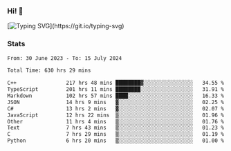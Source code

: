 ### Hi!  👋

[![Typing SVG](https://readme-typing-svg.herokuapp.com?font=Fira+Code&pause=1000&width=435&lines=Hello!+I'm+Texiwustion.)](https://git.io/typing-svg)

### Stats

<!--START_SECTION:waka-->

```txt
From: 30 June 2023 - To: 15 July 2024

Total Time: 630 hrs 29 mins

C++                217 hrs 48 mins ████████▓░░░░░░░░░░░░░░░░   34.55 %
TypeScript         201 hrs 11 mins ████████░░░░░░░░░░░░░░░░░   31.91 %
Markdown           102 hrs 57 mins ████░░░░░░░░░░░░░░░░░░░░░   16.33 %
JSON               14 hrs 9 mins   ▓░░░░░░░░░░░░░░░░░░░░░░░░   02.25 %
C#                 13 hrs 2 mins   ▓░░░░░░░░░░░░░░░░░░░░░░░░   02.07 %
JavaScript         12 hrs 22 mins  ▒░░░░░░░░░░░░░░░░░░░░░░░░   01.96 %
Other              11 hrs 4 mins   ▒░░░░░░░░░░░░░░░░░░░░░░░░   01.76 %
Text               7 hrs 43 mins   ▒░░░░░░░░░░░░░░░░░░░░░░░░   01.23 %
C                  7 hrs 29 mins   ▒░░░░░░░░░░░░░░░░░░░░░░░░   01.19 %
Python             6 hrs 20 mins   ▒░░░░░░░░░░░░░░░░░░░░░░░░   01.00 %
```

<!--END_SECTION:waka-->
